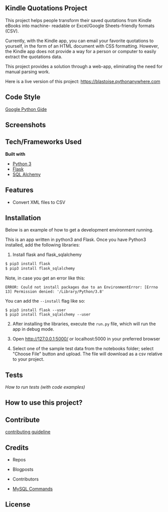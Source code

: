 ## Kindle Quotations Project
This project helps people transform their saved quotations from Kindle eBooks into machine-
readable or Excel/Google Sheets-friendly formats (CSV). 

Currently, with the Kindle app, you can email your favorite quotations to yourself, in the
form of an HTML document with CSS formatting. However, the Kindle app does not provide a 
way for a person or computer to easily extract the quotations data. 

This project provides a solution through a web-app, eliminating the need for manual
parsing work. 

Here is a live version of this project: 
https://blastoise.pythonanywhere.com

## Code Style
[Google Python Gide](https://google.github.io/styleguide/pyguide.html)
 
## Screenshots

## Tech/Frameworks Used
<b>Built with</b>
- [Python 3](https://www.python.org/download/releases/3.0/)
- [Flask](https://flask.palletsprojects.com/en/1.1.x/) 
- [SQL Alchemy](https://www.sqlalchemy.org/)

## Features
* Convert XML files to CSV 


## Installation
Below is an example of how to get a development environment running. 

This is an app written in python3 and Flask. Once you have Python3 installed, add
the following libraries: 

1. Install flask and flask_sqlalchemy 
```bash 
$ pip3 install flask 
$ pip3 install flask_sqlalchemy
```
Note, in case you get an error like this: 
```
ERROR: Could not install packages due to an EnvironmentError: [Errno 13] Permission denied: '/Library/Python/3.8'
```
You can add the `--install` flag like so: 
``` 
$ pip3 install flask --user 
$ pip3 install flask_sqlalchemy --user 
```
2. After installing the libraries, execute the `run.py` file, which will run the app
in debug mode. 

3. Open http://127.0.0.1:5000/ or localhost:5000 in your preferred browser 

4. Select one of the sample test data from the notebooks folder; select "Choose File" 
button and upload. The file will download as a csv relative to your project. 

## Tests
_How to run tests (with code examples)_ 


## How to use this project?


## Contribute

[contributing guideline](https://github.com/zulip/zulip-electron/blob/master/CONTRIBUTING.md)

## Credits
* Repos 
* Blogposts 
* Contributors 

* [MySQL Commands](http://g2pc1.bu.edu/~qzpeng/manual/MySQL%20Commands.htm) 


## License
